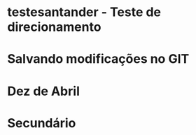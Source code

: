 # testesantander - Teste de direcionamento

# Salvando modificações no GIT

# Dez de Abril

# Secundário